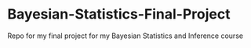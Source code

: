 # Bayesian-Statistics-Final-Project
Repo for my final project for my Bayesian Statistics and Inference course 
